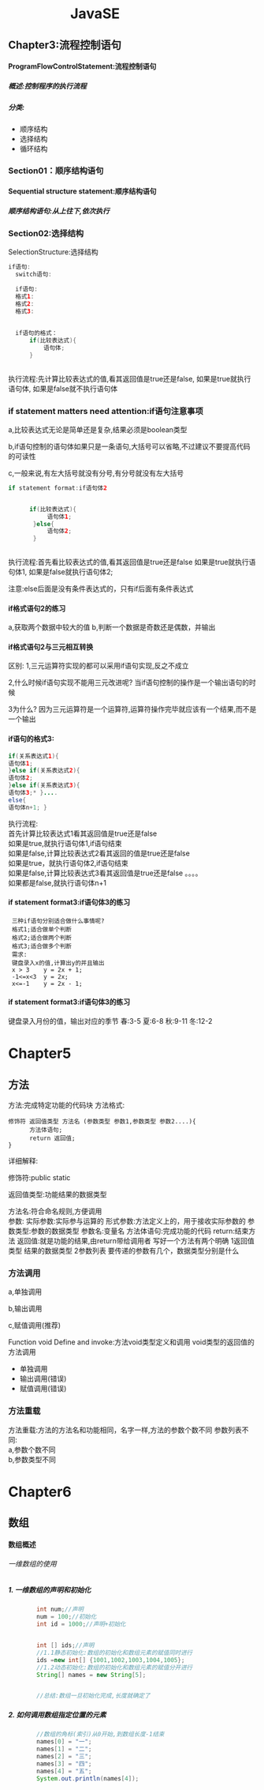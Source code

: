 # &nbsp;&nbsp;&nbsp;&nbsp;&nbsp;&nbsp;&nbsp;&nbsp;&nbsp;&nbsp;&nbsp;&nbsp;&nbsp;&nbsp;&nbsp;&nbsp;&nbsp;&nbsp;&nbsp;JavaSE
## Chapter3:流程控制语句
#### ProgramFlowControlStatement:流程控制语句
##### 概述:控制程序的执行流程
##### 分类:
 + 顺序结构<br/>
 + 选择结构<br/>
 + 循环结构<br/> 
### Section01：顺序结构语句
#### Sequential structure statement:顺序结构语句
##### 顺序结构语句:从上往下,依次执行



### Section02:选择结构

SelectionStructure:选择结构

```java
if语句:
  switch语句:
 
  if语句:
  格式1:
  格式2:
  格式3:
 
 
  if语句的格式：
      if(比较表达式){
          语句体;
      }
     
```

 执行流程:先计算比较表达式的值,看其返回值是true还是false,
 如果是true就执行语句体,
 如果是false就不执行语句体







### if statement matters need attention:if语句注意事项

a,比较表达式无论是简单还是复杂,结果必须是boolean类型

b,if语句控制的语句体如果只是一条语句,大括号可以省略,不过建议不要提高代码的可读性

c,一般来说,有左大括号就没有分号,有分号就没有左大括号





```java
if statement format:if语句体2


      if(比较表达式){
           语句体1;
       }else{
           语句体2;
       }
  
```

执行流程:首先看比较表达式的值,看其返回值是true还是false
                如果是true就执行语句体1,
                如果是false就执行语句体2;

注意:else后面是没有条件表达式的，只有if后面有条件表达式



#### if格式语句2的练习

a,获取两个数据中较大的值
b,判断一个数据是奇数还是偶数，并输出



#### if格式语句2与三元相互转换

区别:
1,三元运算符实现的都可以采用if语句实现,反之不成立

2,什么时候if语句实现不能用三元改进呢?
当if语句控制的操作是一个输出语句的时候

3为什么?
因为三元运算符是一个运算符,运算符操作完毕就应该有一个结果,而不是一个输出







#### if语句的格式3:

```java
if(关系表达式1){     
语句体1;
}else if(关系表达式2){
语句体2; 
}else if(关系表达式3){
语句体3;* }....
else{    
语句体n+1; } 
```
执行流程:    
首先计算比较表达式1看其返回值是true还是false     
如果是true,就执行语句体1,if语句结束   
如果是false,计算比较表达式2看其返回的值是true还是false     
如果是true，就执行语句体2,if语句结束     
如果是false,计算比较表达式3看其返回值是true还是false     。。。。   
如果都是false,就执行语句体n+1



#### if statement format3:if语句体3的练习

```
 三种if语句分别适合做什么事情呢? 
 格式1;适合做单个判断 
 格式2;适合做两个判断 
 格式3;适合做多个判断 
 需求:      
 键盘录入x的值,计算出y的并且输出 
 x > 3    y = 2x + 1; 
 -1<=x<3  y = 2x; 
 x<=-1    y = 2x - 1;
```



#### if statement format3:if语句体3的练习

  键盘录入月份的值，输出对应的季节
  春:3-5
  夏:6-8
  秋:9-11
  冬:12-2





# Chapter5

## 方法

方法:完成特定功能的代码块
方法格式:

```
修饰符 返回值类型 方法名 (参数类型 参数1,参数类型 参数2....){
      方法体语句;
      return 返回值;
}  
```
详细解释:

修饰符:public static    


返回值类型:功能结果的数据类型     


方法名:符合命名规则,方便调用      
参数:
实际参数:实际参与运算的
形式参数:方法定义上的，用于接收实际参数的
参数类型:参数的数据类型
参数名:变量名
方法体语句:完成功能的代码
return:结束方法
返回值:就是功能的结果,由return带给调用者
写好一个方法有两个明确
1返回值类型
结果的数据类型
2参数列表
要传递的参数有几个，数据类型分别是什么



### 方法调用

a,单独调用

b,输出调用

c,赋值调用(推荐)



Function void Define and invoke:方法void类型定义和调用
void类型的返回值的方法调用 

+ 单独调用 
+ 输出调用(错误) 
+ 赋值调用(错误) 



### 方法重载

方法重载:方法的方法名和功能相同，名字一样,方法的参数个数不同
参数列表不同:                
a,参数个数不同               
b,参数类型不同





# Chapter6

## 数组

#### 数组概述

###### 一维数组的使用

##### 1. 一维数组的声明和初始化

```java
        int num;//声明
        num = 100;//初始化
        int id = 1000;//声明+初始化


        int [] ids;//声明
        //1.1静态初始化:数组的初始化和数组元素的赋值同时进行
        ids =new int[] {1001,1002,1003,1004,1005};
        //1.2动态初始化:数组的初始化和数组元素的赋值分开进行
        String[] names = new String[5];


        //总结:数组一旦初始化完成,长度就确定了
```

##### 2. 如何调用数组指定位置的元素

```java
        //数组的角标(索引)从0开始,到数组长度-1结束
        names[0] = "一";
        names[1] = "二";
        names[2] = "三";
        names[3] = "四";
        names[4] = "五";
        System.out.println(names[4]);
```

##### 























